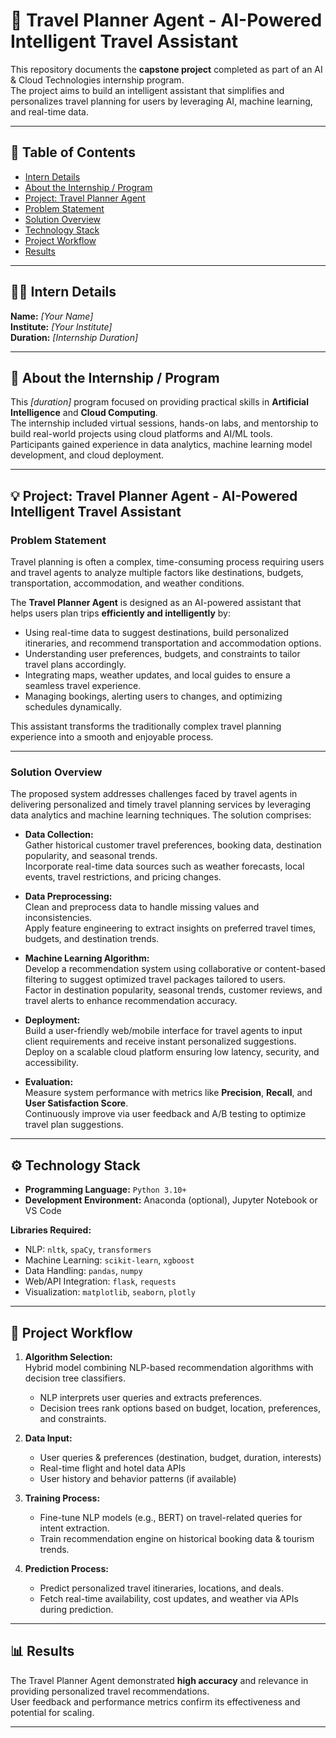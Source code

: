 # 🚀 Travel Planner Agent - AI-Powered Intelligent Travel Assistant

This repository documents the **capstone project** completed as part of an AI & Cloud Technologies internship program.  
The project aims to build an intelligent assistant that simplifies and personalizes travel planning for users by leveraging AI, machine learning, and real-time data.

---

## 📝 Table of Contents

- [Intern Details](#-intern-details)  
- [About the Internship / Program](#-about-the-internship--program)  
- [Project: Travel Planner Agent](#-project-travel-planner-agent)  
- [Problem Statement](#-problem-statement)  
- [Solution Overview](#-solution-overview)  
- [Technology Stack](#-technology-stack)  
- [Project Workflow](#-project-workflow)  
- [Results](#-results)  

---

## 👨‍💻 Intern Details

**Name:** *[Your Name]*  
**Institute:** *[Your Institute]*  
**Duration:** *[Internship Duration]*  

---

## 📖 About the Internship / Program

This *[duration]* program focused on providing practical skills in **Artificial Intelligence** and **Cloud Computing**.  
The internship included virtual sessions, hands-on labs, and mentorship to build real-world projects using cloud platforms and AI/ML tools.  
Participants gained experience in data analytics, machine learning model development, and cloud deployment.

---

## 💡 Project: Travel Planner Agent - AI-Powered Intelligent Travel Assistant

### Problem Statement

Travel planning is often a complex, time-consuming process requiring users and travel agents to analyze multiple factors like destinations, budgets, transportation, accommodation, and weather conditions.  

The **Travel Planner Agent** is designed as an AI-powered assistant that helps users plan trips **efficiently and intelligently** by:  

- Using real-time data to suggest destinations, build personalized itineraries, and recommend transportation and accommodation options.  
- Understanding user preferences, budgets, and constraints to tailor travel plans accordingly.  
- Integrating maps, weather updates, and local guides to ensure a seamless travel experience.  
- Managing bookings, alerting users to changes, and optimizing schedules dynamically.  

This assistant transforms the traditionally complex travel planning experience into a smooth and enjoyable process.

---

### Solution Overview

The proposed system addresses challenges faced by travel agents in delivering personalized and timely travel planning services by leveraging data analytics and machine learning techniques. The solution comprises:

- **Data Collection:**  
  Gather historical customer travel preferences, booking data, destination popularity, and seasonal trends.  
  Incorporate real-time data sources such as weather forecasts, local events, travel restrictions, and pricing changes.

- **Data Preprocessing:**  
  Clean and preprocess data to handle missing values and inconsistencies.  
  Apply feature engineering to extract insights on preferred travel times, budgets, and destination trends.

- **Machine Learning Algorithm:**  
  Develop a recommendation system using collaborative or content-based filtering to suggest optimized travel packages tailored to users.  
  Factor in destination popularity, seasonal trends, customer reviews, and travel alerts to enhance recommendation accuracy.

- **Deployment:**  
  Build a user-friendly web/mobile interface for travel agents to input client requirements and receive instant personalized suggestions.  
  Deploy on a scalable cloud platform ensuring low latency, security, and accessibility.

- **Evaluation:**  
  Measure system performance with metrics like **Precision**, **Recall**, and **User Satisfaction Score**.  
  Continuously improve via user feedback and A/B testing to optimize travel plan suggestions.

---

## ⚙️ Technology Stack

- **Programming Language:** `Python 3.10+`  
- **Development Environment:** Anaconda (optional), Jupyter Notebook or VS Code  

**Libraries Required:**  
- NLP: `nltk`, `spaCy`, `transformers`  
- Machine Learning: `scikit-learn`, `xgboost`  
- Data Handling: `pandas`, `numpy`  
- Web/API Integration: `flask`, `requests`  
- Visualization: `matplotlib`, `seaborn`, `plotly`  

---

## 🚀 Project Workflow

1. **Algorithm Selection:**  
   Hybrid model combining NLP-based recommendation algorithms with decision tree classifiers.  
   - NLP interprets user queries and extracts preferences.  
   - Decision trees rank options based on budget, location, preferences, and constraints.

2. **Data Input:**  
   - User queries & preferences (destination, budget, duration, interests)  
   - Real-time flight and hotel data APIs  
   - User history and behavior patterns (if available)

3. **Training Process:**  
   - Fine-tune NLP models (e.g., BERT) on travel-related queries for intent extraction.  
   - Train recommendation engine on historical booking data & tourism trends.

4. **Prediction Process:**  
   - Predict personalized travel itineraries, locations, and deals.  
   - Fetch real-time availability, cost updates, and weather via APIs during prediction.

---

## 📊 Results

The Travel Planner Agent demonstrated **high accuracy** and relevance in providing personalized travel recommendations.  
User feedback and performance metrics confirm its effectiveness and potential for scaling.

---

